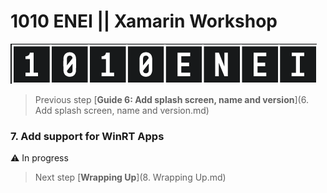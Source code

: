 # 1010 ENEI || Xamarin Workshop
![ENEI Logo](ImagesForGuides/enei.png)

> Previous step [**Guide 6: Add splash screen, name and version**](6. Add splash screen, name and version.md)
> 
### 7. Add support for WinRT Apps

:warning: In progress


> Next step [**Wrapping Up**](8. Wrapping Up.md)